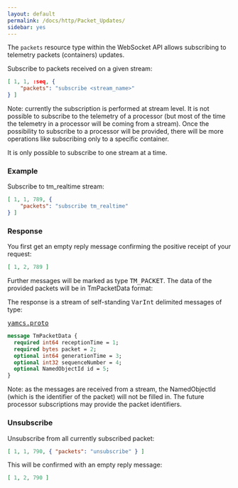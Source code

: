 ```yaml
---
layout: default
permalink: /docs/http/Packet_Updates/
sidebar: yes
---
```

The `packets` resource type within the WebSocket API allows subscribing to telemetry packets (containers) updates. 

Subscribe to packets received on a given stream:

```json
[ 1, 1, :seq, {
    "packets": "subscribe <stream_name>"    
} ]
```
Note: currently the subscription is performed at stream level. It is not possible to subscribe to the telemetry of a processor (but most of the time the telemetry in a processor will be coming from a stream).
Once the possibility to subscribe to a processor will be provided, there will be more operations like subscribing only to a specific container.

It is only possible to subscribe to one stream at a time.

### Example

Subscribe to tm_realtime stream:

```json
[ 1, 1, 789, {
    "packets": "subscribe tm_realtime"    
} ]
```

### Response

You first get an empty reply message confirming the positive receipt of your request:

```json
[ 1, 2, 789 ]
```
    
Further messages will be marked as type <tt>TM_PACKET</tt>. The data of the provided packets will be in TmPacketData format:

The response is a stream of self-standing <tt>VarInt</tt> delimited messages of type:

<pre class="r header"><a href="{{ site.proto }}/yamcs.proto">yamcs.proto</a></pre>
```proto
message TmPacketData {
  required int64 receptionTime = 1;
  required bytes packet = 2;
  optional int64 generationTime = 3;
  optional int32 sequenceNumber = 4;
  optional NamedObjectId id = 5;
}
```

Note: as the messages are received from a stream, the NamedObjectId (which is the identifier of the packet) will not be filled in. The future processor subscriptions may provide the packet identifiers.

### Unsubscribe

Unsubscribe from all currently subscribed packet:

```json
[ 1, 1, 790, { "packets": "unsubscribe" } ]
```

This will be confirmed with an empty reply message:

```json
[ 1, 2, 790 ]
```
